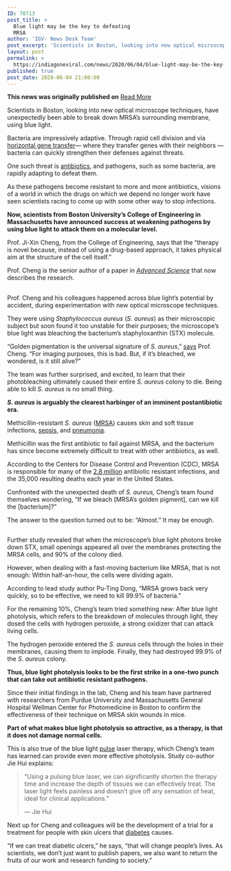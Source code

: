 ```yaml
---
ID: 78713
post_title: >
  Blue light may be the key to defeating
  MRSA
author: 'IGV- News Desk Team'
post_excerpt: 'Scientists in Boston, looking into new optical microscope techniques, have unexpectedly been able to break down MRSA’s surrounding membrane, using blue light.Bacteria are impressively adaptive. Through rapid cell division and via horizontal gene transfer— where they transfer genes with their neighbors — bacteria can quickly strengthen their defenses against threats.One such threat is antibiotics, and&hellip;'
layout: post
permalink: >
  https://indiagoneviral.com/news/2020/06/04/blue-light-may-be-the-key-to-defeating-mrsa/78713/india-gone-viral/
published: true
post_date: 2020-06-04 21:00:00
---
```

<b>This news was originally published on</b> <a href="http://www.medicalnewstoday.com/articles/blue-light-may-be-the-key-to-defeating-mrsa" class="button purchase" rel="nofollow noopener noreferrer" target="_blank">Read More</a> <br/><div><article><div><p>Scientists in Boston, looking into new optical microscope techniques, have unexpectedly been able to break down MRSA’s surrounding membrane, using blue light.</p><p>Bacteria are impressively adaptive. Through rapid cell division and via <a href="https://amrls.cvm.msu.edu/microbiology/molecular-basis-for-antimicrobial-resistance/acquired-resistance/acquisition-of-antimicrobial-resistance-via-horizontal-gene-transfer" rel="noopener noreferrer" target="_blank">horizontal gene transfer</a>— where they transfer genes with their neighbors — bacteria can quickly strengthen their defenses against threats.</p><p>One such threat is <a href="http://www.medicalnewstoday.com/articles/10278" rel="noopener noreferrer" target="_blank">antibiotics</a>, and pathogens, such as some bacteria, are rapidly adapting to defeat them.</p><p>As these pathogens become resistant to more and more antibiotics, visions of a world in which the drugs on which we depend no longer work have seen scientists racing to come up with some other way to stop infections.</p><p><strong>Now, scientists from Boston University’s College of Engineering in Massachusetts have announced success at weakening pathogens by using blue light to attack them on a molecular level.</strong></p><p>Prof. Ji-Xin Cheng, from the College of Engineering, says that the “therapy is novel because, instead of using a drug-based approach, it takes physical aim at the structure of the cell itself.”</p><p>Prof. Cheng is the senior author of a paper in <em><a href="https://onlinelibrary.wiley.com/doi/10.1002/advs.201903117" rel="noopener noreferrer" target="_blank">Advanced Science</a></em> that now describes the research.</p></div><div><h2></h2><p>Prof. Cheng and his colleagues happened across blue light’s potential by accident, during experimentation with new optical microscope techniques. </p><p>They were using <em>Staphylococcus aureus</em> (<em>S. aureus</em>) as their microscopic subject but soon found it too unstable for their purposes; the microscope’s blue light was bleaching the bacterium’s staphyloxanthin (STX) molecule.</p><p>“Golden pigmentation is the universal signature of <em>S. aureus</em>,” <a href="http://www.bu.edu/articles/2019/blue-light-therapy-mrsa-treatment/" rel="noopener noreferrer" target="_blank">says</a> Prof. Cheng. “For imaging purposes, this is bad. But, if it’s bleached, we wondered, is it still alive?”</p><p>The team was further surprised, and excited, to learn that their photobleaching ultimately caused their entire <em>S. aureus</em> colony to die. Being able to kill <em>S. aureus</em> is no small thing.</p><p><strong><em>S. aureus</em> is arguably the clearest harbinger of an imminent postantibiotic era.</strong></p><p>Methicillin-resistant <em>S. aureus</em> (<a href="http://www.medicalnewstoday.com/articles/10634" rel="noopener noreferrer" target="_blank">MRSA</a>) causes skin and soft tissue infections, <a href="http://www.medicalnewstoday.com/articles/305782">sepsis</a>, and <a href="http://www.medicalnewstoday.com/articles/151632">pneumonia</a>.</p><p>Methicillin was the first antibiotic to fail against MRSA, and the bacterium has since become extremely difficult to treat with other antibiotics, as well.</p><p>According to the Centers for Disease Control and Prevention (CDC), MRSA is responsible for many of the <a href="https://www.cdc.gov/drugresistance/biggest-threats.html" rel="noopener noreferrer" target="_blank">2.8 million</a> antibiotic resistant infections, and the 35,000 resulting deaths each year in the United States.</p><p>Confronted with the unexpected death of <em>S. aureus,</em> Cheng’s team found themselves wondering, “If we bleach [MRSA’s golden pigment], can we kill the [bacterium]?”</p><p>The answer to the question turned out to be: “Almost.” It may be enough.</p></div><span></span><div><h2></h2><p>Further study revealed that when the microscope’s blue light photons broke down STX, small openings appeared all over the membranes protecting the MRSA cells, and 90% of the colony died.</p><p>However, when dealing with a fast-moving bacterium like MRSA, that is not enough: Within half-an-hour, the cells were dividing again. </p><p>According to lead study author Pu-Ting Dong, “MRSA grows back very quickly, so to be effective, we need to kill 99.9% of bacteria.”</p><p>For the remaining 10%, Cheng’s team tried something new: After blue light photolysis, which refers to the breakdown of molecules through light, they dosed the cells with hydrogen peroxide, a strong oxidizer that can attack living cells.</p><p>The hydrogen peroxide entered the <em>S. aureus</em> cells through the holes in their membranes, causing them to implode. Finally, they had destroyed 99.9% of the <em>S. aureus</em> colony.</p><p><strong>Thus, blue light photolysis looks to be the first strike in a one-two punch that can take out antibiotic resistant pathogens.</strong></p><p>Since their initial findings in the lab, Cheng and his team have partnered with researchers from Purdue University and Massachusetts General Hospital Wellman Center for Photomedicine in Boston to confirm the effectiveness of their technique on MRSA skin wounds in mice.</p><p><strong>Part of what makes blue light photolysis so attractive, as a therapy, is that it does not damage normal cells.</strong></p><p>This is also true of the blue light <a href="http://www.medicalnewstoday.com/articles/258118" rel="noopener noreferrer" target="_blank">pulse</a> laser therapy, which Cheng’s team has learned can provide even more effective photolysis. Study co-author Jie Hui explains:</p><blockquote><p>“Using a pulsing blue laser, we can significantly shorten the therapy time and increase the depth of tissues we can effectively treat. The laser light feels painless and doesn’t give off any sensation of heat, ideal for clinical applications.”</p><p>— Jie Hui</p></blockquote><p>Next up for Cheng and colleagues will be the development of a trial for a treatment for people with skin ulcers that <a href="http://www.medicalnewstoday.com/articles/323627">diabetes</a> causes.</p><p>“If we can treat diabetic ulcers,” he says, “that will change people’s lives. As scientists, we don’t just want to publish papers, we also want to return the fruits of our work and research funding to society.”</p></div><span></span></article></div>